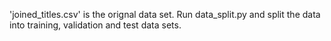 'joined_titles.csv' is the orignal data set. Run data_split.py and split the data into training, validation and test data sets.
